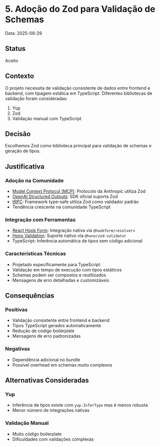 # 5. Adoção do Zod para Validação de Schemas

Data: 2025-08-29

## Status

Aceito

## Contexto

O projeto necessita de validação consistente de dados entre frontend e backend, com tipagem estática em TypeScript. Diferentes bibliotecas de validação foram consideradas:

1. Yup
2. Zod
3. Validação manual com TypeScript

## Decisão

Escolhemos Zod como biblioteca principal para validação de schemas e geração de tipos.

## Justificativa

### Adoção na Comunidade

- [Model Context Protocol (MCP)](https://github.com/modelcontextprotocol/typescript-sdk): Protocolo da Anthropic utiliza Zod
- [OpenAI Structured Outputs](https://platform.openai.com/docs/guides/structured-outputs?lang=javascript): SDK oficial suporta Zod
- [tRPC](https://trpc.io/docs/server/validators#with-zod): Framework type-safe utiliza Zod como validador padrão
- Tendência crescente na comunidade TypeScript

### Integração com Ferramentas

- [React Hook Form](https://github.com/react-hook-form/resolvers?tab=readme-ov-file#zod): Integração nativa via `@hookform/resolvers`
- [Hono Validation](https://hono.dev/docs/guides/validation#with-zod): Suporte nativo via `@hono/zod-validator`
- TypeScript: Inferência automática de tipos sem código adicional

### Características Técnicas

- Projetado especificamente para TypeScript
- Validação em tempo de execução com tipos estáticos
- Schemas podem ser compostos e reutilizados
- Mensagens de erro detalhadas e customizáveis

## Consequências

### Positivas

- Validação consistente entre frontend e backend
- Tipos TypeScript gerados automaticamente
- Redução de código boilerplate
- Mensagens de erro padronizadas

### Negativas

- Dependência adicional no bundle
- Possível overhead em schemas muito complexos

## Alternativas Consideradas

### Yup

- Inferência de tipos existe com `yup.InferType` mas é menos robusta
- Menor número de integrações nativas

### Validação Manual

- Muito código boilerplate
- Dificuldades com validações complexas
